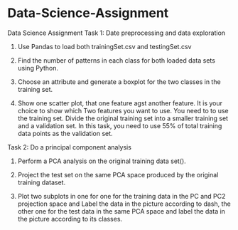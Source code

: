 # Data-Science-Assignment
Data Science Assignment
Task 1: Date preprocessing and data exploration

1. Use Pandas to load both trainingSet.csv and testingSet.csv

2. Find the number of patterns in each class for both loaded data sets using Python.

3. Choose an attribute and generate a boxplot for the two classes in the training set.

4. Show one scatter plot, that one feature agst another feature. It is your choice to show which Two features you want to use. You need to to use the training set. Divide the original training set into a smaller training set and a validation set. In this task, you need to use 55% of total training data points as the validation set.

Task 2: Do a principal component analysis

1. Perform a PCA analysis on the original training data set().

2. Project the test set on the same PCA space produced by the original training dataset.

3. Plot two subplots in one for one for the training data in the PC and PC2 projection space and Label the data in the picture according to dash, the other one for the test data in the same PCA space and label the data in the picture according to its classes. 
